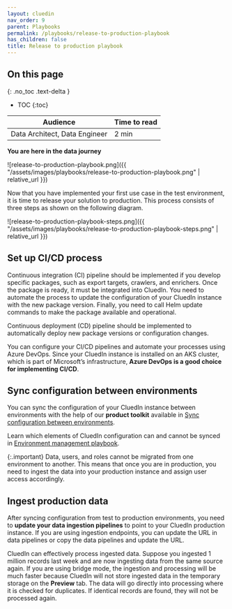 ```yaml
---
layout: cluedin
nav_order: 9
parent: Playbooks
permalink: /playbooks/release-to-production-playbook
has_children: false
title: Release to production playbook
---
```

## On this page
{: .no_toc .text-delta }
- TOC
{:toc}

| Audience | Time to read |
|--|--|
| Data Architect, Data Engineer | 2 min |

**You are here in the data journey**

![release-to-production-playbook.png]({{ "/assets/images/playbooks/release-to-production-playbook.png" | relative_url }})

Now that you have implemented your first use case in the test environment, it is time to release your solution to production. This process consists of three steps as shown on the following diagram.

![release-to-production-playbook-steps.png]({{ "/assets/images/playbooks/release-to-production-playbook-steps.png" | relative_url }})

## Set up CI/CD process

Continuous integration (CI) pipeline should be implemented if you develop specific packages, such as export targets, crawlers, and enrichers. Once the package is ready, it must be integrated into CluedIn. You need to automate the process to update the configuration of your CluedIn instance with the new package version. Finally, you need to call Helm update commands to make the package available and operational.

Continuous deployment (CD) pipeline should be implemented to automatically deploy new package versions or configuration changes.

You can configure your CI/CD pipelines and automate your processes using Azure DevOps. Since your CluedIn instance is installed on an AKS cluster, which is part of Microsoft’s infrastructure, **Azure DevOps is a good choice for implementing CI/CD**.

## Sync configuration between environments

You can sync the configuration of your CluedIn instance between environments with the help of our **product toolkit** available in [Sync configuration between environments](/kb/config-migrate).

Learn which elements of CluedIn configuration can and cannot be synced in [Environment management playbook](/kb/env-management-playbook).

{:.important}
Data, users, and roles cannot be migrated from one environment to another. This means that once you are in production, you need to ingest the data into your production instance and assign user access accordingly.

## Ingest production data

After syncing configuration from test to production environments, you need to **update your data ingestion pipelines** to point to your CluedIn production instance. If you are using ingestion endpoints, you can update the URL in data pipelines or copy the data pipelines and update the URL.

CluedIn can effectively process ingested data. Suppose you ingested 1 million records last week and are now ingesting data from the same source again. If you are using bridge mode, the ingestion and processing will be much faster because CluedIn will not store ingested data in the temporary storage on the **Preview** tab. The data will go directly into processing where it is checked for duplicates. If identical records are found, they will not be processed again.
